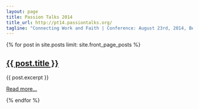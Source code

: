 ```yaml
---
layout: page
title: Passion Talks 2014
title_url: http://pt14.passiontalks.org/
tagline: "Connecting Work and Faith | Conference: August 23rd, 2014, Berkeley"
---
```


{% for post in site.posts limit: site.front_page_posts %}
<div class="row">
  <h2><a href="{{ site.baseurl }}{{ post.url }}">{{ post.title }}</a></h2>

  {{ post.excerpt }}

  <a href="{{ site.baseurl }}{{ post.url }}">Read more&hellip;</a>
</div>
{% endfor %}

